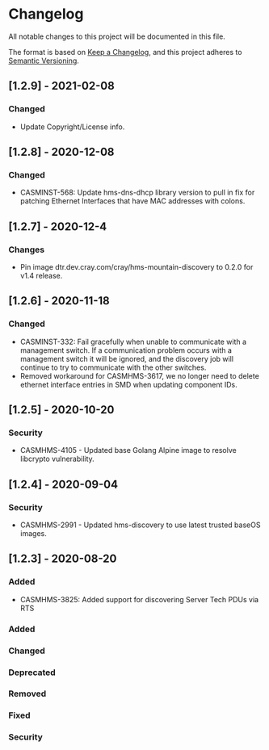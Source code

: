 # Changelog

All notable changes to this project will be documented in this file.

The format is based on [Keep a Changelog](https://keepachangelog.com/en/1.0.0/),
and this project adheres to [Semantic Versioning](https://semver.org/spec/v2.0.0.html).

## [1.2.9] - 2021-02-08
### Changed
- Update Copyright/License info.

## [1.2.8] - 2020-12-08
### Changed
- CASMINST-568: Update hms-dns-dhcp library version to pull in fix for patching Ethernet Interfaces that have MAC addresses with colons.

## [1.2.7] - 2020-12-4
### Changes
- Pin image dtr.dev.cray.com/cray/hms-mountain-discovery to 0.2.0 for v1.4 release.

## [1.2.6] - 2020-11-18
### Changed
- CASMINST-332: Fail gracefully when unable to communicate with a management switch. If a communication problem occurs with a management switch it will be ignored, and the discovery job will continue to try to communicate with the other switches. 
- Removed workaround for CASMHMS-3617, we no longer need to delete ethernet interface entries in SMD when updating component IDs.

## [1.2.5] - 2020-10-20

### Security
- CASMHMS-4105 - Updated base Golang Alpine image to resolve libcrypto vulnerability.

## [1.2.4] - 2020-09-04

### Security
- CASMHMS-2991 - Updated hms-discovery to use latest trusted baseOS images.

## [1.2.3] - 2020-08-20

### Added
- CASMHMS-3825: Added support for discovering Server Tech PDUs via RTS

### Added

### Changed

### Deprecated

### Removed

### Fixed

### Security
